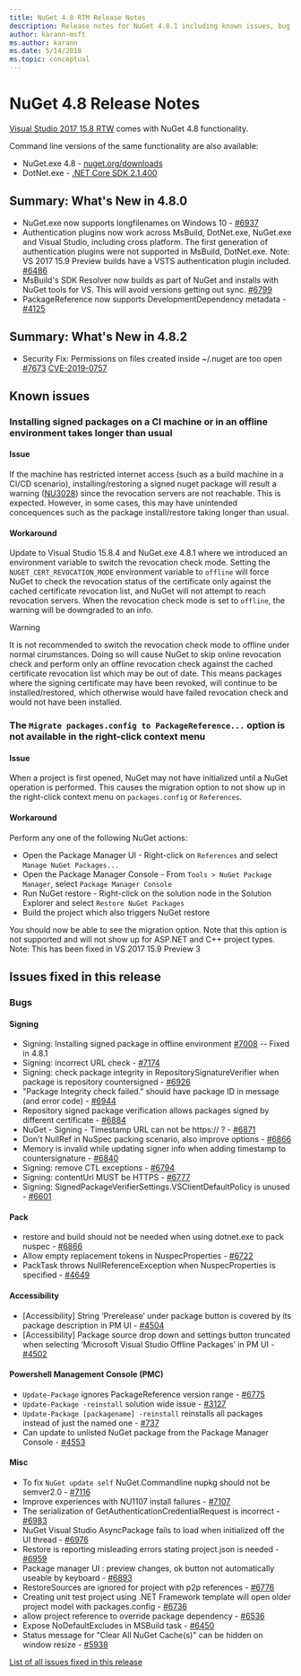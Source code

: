 ```yaml
---
title: NuGet 4.8 RTM Release Notes
description: Release notes for NuGet 4.8.1 including known issues, bug fixes, added features, and DCRs.
author: karann-msft
ms.author: karann
ms.date: 5/14/2018
ms.topic: conceptual
---
```


# NuGet 4.8 Release Notes

[Visual Studio 2017 15.8 RTW](https://www.visualstudio.com/news/releasenotes/vs2017-relnotes) comes with NuGet 4.8 functionality.


Command line versions of the same functionality are also available:
* NuGet.exe 4.8 - [nuget.org/downloads](https://nuget.org/downloads)
* DotNet.exe - [.NET Core SDK 2.1.400](https://www.microsoft.com/net/download/visual-studio-sdks)


## Summary: What's New in 4.8.0
* NuGet.exe now supports longfilenames on Windows 10 - [#6937](https://github.com/NuGet/Home/issues/6937)
* Authentication plugins now work across MsBuild, DotNet.exe, NuGet.exe and Visual Studio, including cross platform. The first generation of authentication plugins were not supported in MsBuild, DotNet.exe. Note: VS 2017 15.9 Preview builds have a VSTS authentication plugin included. [#6486](https://github.com/NuGet/Home/issues/6486)
* MsBuild's SDK Resolver now builds as part of NuGet and installs with NuGet tools for VS. This will avoid versions getting out sync. [#6799](https://github.com/NuGet/Home/issues/6799)
* PackageReference now supports DevelopmentDependency metadata - [#4125](https://github.com/NuGet/Home/issues/4125)

## Summary: What's New in 4.8.2

* Security Fix: Permissions on files created inside ~/.nuget are too open [#7673](https://github.com/NuGet/Home/issues/7673) [CVE-2019-0757](https://portal.msrc.microsoft.com/en-us/security-guidance/advisory/CVE-2019-0757)

## Known issues
### Installing signed packages on a CI machine or in an offline environment takes longer than usual

#### Issue
If the machine has restricted internet access (such as a build machine in a CI/CD scenario), installing/restoring a signed nuget package will result a warning ([NU3028](https://docs.microsoft.com/nuget/reference/errors-and-warnings/nu3028)) since the revocation servers are not reachable. This is expected. However, in some cases, this may have unintended concequences such as the package install/restore taking longer than usual.

#### Workaround
Update to Visual Studio 15.8.4 and NuGet.exe 4.8.1 where we introduced an environment variable to switch the revocation check mode.
Setting the `NUGET_CERT_REVOCATION_MODE` environment variable to `offline` will force NuGet to check the revocation status of the certificate only against the cached certificate revocation list, and NuGet will not attempt to reach revocation servers. When the revocation check mode is set to `offline`, the warning will be downgraded to an info.

> [!Warning]
> It is not recommended to switch the revocation check mode to offline under normal cirumstances. Doing so will cause NuGet to skip online revocation check and perform only an offline revocation check against the cached certificate revocation list which may be out of date. This means packages where the signing certificate may have been revoked, will continue to be installed/restored, which otherwise would have failed revocation check and would not have been installed.

### The `Migrate packages.config to PackageReference...` option is not available in the right-click context menu

#### Issue

When a project is first opened, NuGet may not have initialized until a NuGet operation is performed. This causes the migration option to not show up in the right-click context menu on `packages.config` or `References`.

#### Workaround

Perform any one of the following NuGet actions:
* Open the Package Manager UI - Right-click on `References` and select `Manage NuGet Packages...`
* Open the Package Manager Console - From `Tools > NuGet Package Manager`, select `Package Manager Console`
* Run NuGet restore - Right-click on the solution node in the Solution Explorer and select `Restore NuGet Packages`
* Build the project which also triggers NuGet restore

You should now be able to see the migration option. Note that this option is not supported and will not show up for ASP.NET and C++ project types.
Note: This has been fixed in VS 2017 15.9 Preview 3

## Issues fixed in this release

### Bugs
#### Signing
* Signing: Installing signed package in offline environment [#7008](https://github.com/NuGet/Home/issues/7008) -- Fixed in 4.8.1
* Signing:  incorrect URL check - [#7174](https://github.com/NuGet/Home/issues/7174)
* Signing:  check package integrity in RepositorySignatureVerifier when package is repository countersigned - [#6926](https://github.com/NuGet/Home/issues/6926)
* "Package Integrity check failed." should have package ID in message (and error code) - [#6944](https://github.com/NuGet/Home/issues/6944)
* Repository signed package verification allows packages signed by different certificate - [#6884](https://github.com/NuGet/Home/issues/6884)
* NuGet - Signing - Timestamp URL can not be https:// ? - [#6871](https://github.com/NuGet/Home/issues/6871)
* Don't NullRef in NuSpec packing scenario, also improve options - [#6866](https://github.com/NuGet/Home/issues/6866)
* Memory is invalid while updating signer info when adding timestamp to countersignature - [#6840](https://github.com/NuGet/Home/issues/6840)
* Signing:  remove CTL exceptions - [#6794](https://github.com/NuGet/Home/issues/6794)
* Signing:  contentUrl MUST be HTTPS - [#6777](https://github.com/NuGet/Home/issues/6777)
* Signing:  SignedPackageVerifierSettings.VSClientDefaultPolicy is unused - [#6601](https://github.com/NuGet/Home/issues/6601)


#### Pack
* restore and build should not be needed when using dotnet.exe to pack nuspec - [#6866](https://github.com/NuGet/Home/issues/6866)
* Allow empty replacement tokens in NuspecProperties  - [#6722](https://github.com/NuGet/Home/issues/6722)
* PackTask throws NullReferenceException when NuspecProperties is specified - [#4649](https://github.com/NuGet/Home/issues/4649)

#### Accessibility
* [Accessibility] String ‘Prerelease’ under package button is covered by its package description in PM UI - [#4504](https://github.com/NuGet/Home/issues/4504)
* [Accessibility] Package source drop down and settings button truncated when selecting ‘Microsoft Visual Studio Offline Packages’ in PM UI - [#4502](https://github.com/NuGet/Home/issues/4502)

#### Powershell Management Console (PMC)
* `Update-Package` ignores PackageReference version range - [#6775](https://github.com/NuGet/Home/issues/6775)
* `Update-Package -reinstall` solution wide issue - [#3127](https://github.com/NuGet/Home/issues/3127)
* `Update-Package [packagename] -reinstall` reinstalls all packages instead of just the named one - [#737](https://github.com/NuGet/Home/issues/737)
* Can update to unlisted NuGet package from the Package Manager Console - [#4553](https://github.com/NuGet/Home/issues/4553)

#### Misc
* To fix `NuGet update self` NuGet.Commandline nupkg should not be semver2.0 - [#7116](https://github.com/NuGet/Home/issues/7116)
* Improve experiences with NU1107 install failures - [#7107](https://github.com/NuGet/Home/issues/7107)
* The serialization of GetAuthenticationCredentialRequest is incorrect - [#6983](https://github.com/NuGet/Home/issues/6983)
* NuGet Visual Studio AsyncPackage fails to load when initialized off the UI thread - [#6976](https://github.com/NuGet/Home/issues/6976)
* Restore is reporting misleading errors stating project.json is needed - [#6959](https://github.com/NuGet/Home/issues/6959)
* Package manager UI : preview changes, ok button not automatically useable by keyboard - [#6893](https://github.com/NuGet/Home/issues/6893)
* RestoreSources are ignored for project with p2p references - [#6776](https://github.com/NuGet/Home/issues/6776)
* Creating unit test project using .NET Framework template will open older project model with packages.config - [#6736](https://github.com/NuGet/Home/issues/6736)
* allow project reference to override package dependency - [#6536](https://github.com/NuGet/Home/issues/6536)
* Expose NoDefaultExcludes in MSBuild task - [#6450](https://github.com/NuGet/Home/issues/6450)
* Status message for "Clear All NuGet Cache(s)" can be hidden on window resize - [#5938](https://github.com/NuGet/Home/issues/5938)


[List of all issues fixed in this release](https://github.com/NuGet/Home/issues?q=is%3Aissue+is%3Aclosed+milestone%3A%224.8")
